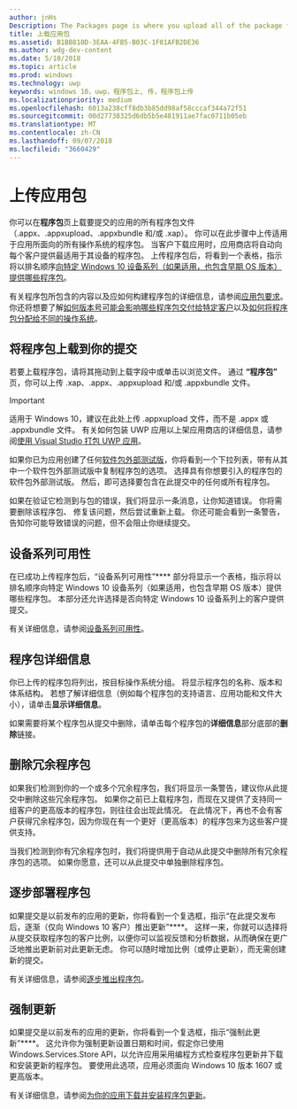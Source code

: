 ```yaml
---
author: jnHs
Description: The Packages page is where you upload all of the package files (.appxupload, .appx, .appxbundle, and/or .xap) for the app that you're submitting.
title: 上载应用包
ms.assetid: B1BB810D-3EAA-4FB5-B03C-1F01AFB2DE36
ms.author: wdg-dev-content
ms.date: 5/10/2018
ms.topic: article
ms.prod: windows
ms.technology: uwp
keywords: windows 10，uwp，程序包上, 传，程序包上传
ms.localizationpriority: medium
ms.openlocfilehash: 6013a238cff8db3b85dd98af58cccaf344a72f51
ms.sourcegitcommit: 00d27738325d6db5b5e481911ae7fac0711b05eb
ms.translationtype: MT
ms.contentlocale: zh-CN
ms.lasthandoff: 09/07/2018
ms.locfileid: "3660429"
---
```

# <a name="upload-app-packages"></a>上传应用包

你可以在**程序包**页上载要提交的应用的所有程序包文件（.appx、.appxupload、.appxbundle 和/或 .xap）。 你可以在此步骤中上传适用于应用所面向的所有操作系统的程序包。 当客户下载应用时，应用商店将自动向每个客户提供最适用于其设备的程序包。 上传程序包后，将看到一个表格，指示将以排名顺序[向特定 Windows 10 设备系列（如果适用，也包含早期 OS 版本）提供哪些程序包](#device-family-availability)。

有关程序包所包含的内容以及应如何构建程序包的详细信息，请参阅[应用包要求](app-package-requirements.md)。 你还将想要了解[如何版本号可能会影响哪些程序包交付给特定客户](package-version-numbering.md)以及[如何将程序包分配给不同的操作系统](guidance-for-app-package-management.md)。

## <a name="uploading-packages-to-your-submission"></a>将程序包上载到你的提交

若要上载程序包，请将其拖动到上载字段中或单击以浏览文件。 通过 **“程序包”** 页，你可以上传 .xap、.appx、.appxupload 和/或 .appxbundle 文件。

> [!IMPORTANT]
> 适用于 Windows 10，建议在此处上传 .appxupload 文件，而不是 .appx 或 .appxbundle 文件。  有关如何包装 UWP 应用以上架应用商店的详细信息，请参阅[使用 Visual Studio 打包 UWP 应用](../packaging/packaging-uwp-apps.md)。

如果你已为应用创建了任何[软件包外部测试版](package-flights.md)，你将看到一个下拉列表，带有从其中一个软件包外部测试版中复制程序包的选项。 选择具有你想要引入的程序包的软件包外部测试版。 然后，即可选择要包含在此提交中的任何或所有程序包。

如果在验证它检测到与包的错误，我们将显示一条消息，让你知道错误。 你将需要删除该程序包、 修复该问题，然后尝试重新上载。 你还可能会看到一条警告，告知你可能导致错误的问题，但不会阻止你继续提交。


## <a name="device-family-availability"></a>设备系列可用性

在已成功上传程序包后，“设备系列可用性”**** 部分将显示一个表格，指示将以排名顺序向特定 Windows 10 设备系列（如果适用，也包含早期 OS 版本）提供哪些程序包。 本部分还允许选择是否向特定 Windows 10 设备系列上的客户提供提交。

有关详细信息，请参阅[设备系列可用性](device-family-availability.md)。


## <a name="package-details"></a>程序包详细信息

你已上传的程序包将列出，按目标操作系统分组。 将显示程序包的名称、版本和体系结构。 若想了解详细信息（例如每个程序包的支持语言、应用功能和文件大小），请单击**显示详细信息**。

如果需要将某个程序包从提交中删除，请单击每个程序包的**详细信息**部分底部的**删除**链接。


## <a name="removing-redundant-packages"></a>删除冗余程序包

如果我们检测到你的一个或多个冗余程序包，我们将显示一条警告，建议你从此提交中删除这些冗余程序包。 如果你之前已上载程序包，而现在又提供了支持同一组客户的更高版本的程序包，则往往会出现此情况。 在此情况下，再也不会有客户获得冗余程序包，因为你现在有一个更好（更高版本）的程序包来为这些客户提供支持。

当我们检测到你有冗余程序包时，我们将提供用于自动从此提交中删除所有冗余程序包的选项。 如果你愿意，还可以从此提交中单独删除程序包。


## <a name="gradual-package-rollout"></a>逐步部署程序包

如果提交是以前发布的应用的更新，你将看到一个复选框，指示“在此提交发布后，逐渐（仅向 Windows 10 客户）推出更新”****。 这样一来，你就可以选择将从提交获取程序包的客户比例，以便你可以监视反馈和分析数据，从而确保在更广泛地推出更新前对此更新无虑。 你可以随时增加比例（或停止更新），而无需创建新的提交。 

有关详细信息，请参阅[逐步推出程序包](gradual-package-rollout.md)。


## <a name="mandatory-update"></a>强制更新

如果提交是以前发布的应用的更新，你将看到一个复选框，指示“强制此更新”****。 这允许你为强制更新设置日期和时间，假定你已使用 Windows.Services.Store API，以允许应用采用编程方式检查程序包更新并下载和安装更新的程序包。 要使用此选项，应用必须面向 Windows 10 版本 1607 或更高版本。

有关详细信息，请参阅[为你的应用下载并安装程序包更新](../packaging/self-install-package-updates.md)。

 




